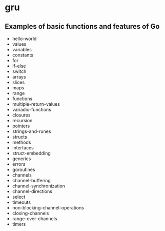 # gru

## Examples of basic functions and features of Go

- hello-world
- values
- variables
- constants
- for
- if-else
- switch
- arrays
- slices
- maps
- range
- functions
- multiple-return-values
- variadic-functions
- closures
- recursion
- pointers
- strings-and-runes
- structs
- methods
- interfaces
- struct-embedding
- generics
- errors
- goroutines
- channels
- channel-buffering
- channel-synchronization
- channel-directions
- select
- timeouts
- non-blocking-channel-operations
- closing-channels
- range-over-channels
- timers